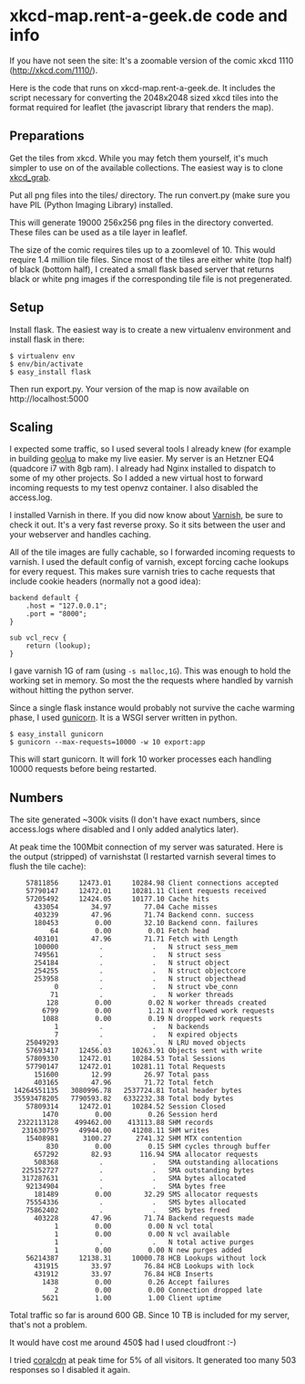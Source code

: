 xkcd-map.rent-a-geek.de code and info
=====================================

If you have not seen the site: It's a zoomable version of the comic
xkcd 1110 (http://xkcd.com/1110/).

Here is the code that runs on xkcd-map.rent-a-geek.de. It includes the
script necessary for converting the 2048x2048 sized xkcd tiles into the
format required for leaflet (the javascript library that renders the map).

Preparations
------------

Get the tiles from xkcd. While you may fetch them yourself, it's much
simpler to use on of the available collections. The easiest way is to 
clone [xkcd_grab](https://github.com/danielribeiro/xkcd_grab).

Put all png files into the tiles/ directory. The run convert.py (make sure
you have PIL (Python Imaging Library) installed.

This will generate 19000 256x256 png files in the directory converted.
These files can be used as a tile layer in leaflef.

The size of the comic requires tiles up to a zoomlevel of 10. This would
require 1.4 million tile files. Since most of the tiles are either white
(top half) of black (bottom half), I created a small flask based server
that returns black or white png images if the corresponding tile file is
not pregenerated.

Setup
-----

Install flask. The easiest way is to create a new virtualenv environment
and install flask in there:

    $ virtualenv env
    $ env/bin/activate
    $ easy_install flask

Then run export.py. Your version of the map is now available on
http://localhost:5000

Scaling
-------

I expected some traffic, so I used several tools I already knew (for
example in building [geolua](http://geolua.com) to make my live easier. 
My server is an Hetzner EQ4 (quadcore i7 with 8gb ram). I already had Nginx 
installed to dispatch to some of my other projects. So I added a new 
virtual host to forward incoming requests to my test openvz container.
I also disabled the access.log.

I installed Varnish in there. If you did now know about
[Varnish](https://www.varnish-cache.org/), be sure to check it out. It's a
very fast reverse proxy. So it sits between the user and your webserver and
handles caching. 

All of the tile images are fully cachable, so I forwarded incoming requests
to varnish. I used the default config of varnish, except forcing cache
lookups for every request. This makes sure varnish tries to cache requests
that include cookie headers (normally not a good idea):

    backend default {
        .host = "127.0.0.1";
        .port = "8000";
    }

    sub vcl_recv {
        return (lookup);
    }

I gave varnish 1G of ram (using `-s malloc,1G`). This was enough to hold
the working set in memory. So most the the requests where handled by
varnish without hitting the python server.

Since a single flask instance would probably not survive the cache warming
phase, I used [gunicorn](http://gunicorn.org/). It is a WSGI server written
in python.

    $ easy_install gunicorn
    $ gunicorn --max-requests=10000 -w 10 export:app

This will start gunicorn. It will fork 10 worker processes each handling
10000 requests before being restarted.


Numbers
-------

The site generated ~300k visits (I don't have exact numbers, since
access.logs where disabled and I only added analytics later).

At peak time the 100Mbit connection of my server was saturated. Here is the
output (stripped) of varnishstat (I restarted varnish several times to flush
the tile cache):

        57811856     12473.01     10284.98 Client connections accepted
        57790147     12472.01     10281.11 Client requests received
        57205492     12424.05     10177.10 Cache hits
          433054        34.97        77.04 Cache misses
          403239        47.96        71.74 Backend conn. success
          180453         0.00        32.10 Backend conn. failures
              64         0.00         0.01 Fetch head
          403101        47.96        71.71 Fetch with Length
          100000          .            .   N struct sess_mem
          749561          .            .   N struct sess
          254184          .            .   N struct object
          254255          .            .   N struct objectcore
          253958          .            .   N struct objecthead
               0          .            .   N struct vbe_conn
              71          .            .   N worker threads
             128         0.00         0.02 N worker threads created
            6799         0.00         1.21 N overflowed work requests
            1088         0.00         0.19 N dropped work requests
               1          .            .   N backends
               7          .            .   N expired objects
        25049293          .            .   N LRU moved objects
        57693417     12456.03     10263.91 Objects sent with write
        57809330     12472.01     10284.53 Total Sessions
        57790147     12472.01     10281.11 Total Requests
          151600        12.99        26.97 Total pass
          403165        47.96        71.72 Total fetch
     14264551135   3080996.78   2537724.81 Total header bytes
     35593478205   7790593.82   6332232.38 Total body bytes
        57809314     12472.01     10284.52 Session Closed
            1470         0.00         0.26 Session herd
      2322113128    499462.00    413113.88 SHM records
       231630759     49944.00     41208.11 SHM writes
        15408981      3100.27      2741.32 SHM MTX contention
             830         0.00         0.15 SHM cycles through buffer
          657292        82.93       116.94 SMA allocator requests
          508368          .            .   SMA outstanding allocations
       225152727          .            .   SMA outstanding bytes
       317287631          .            .   SMA bytes allocated
        92134904          .            .   SMA bytes free
          181489         0.00        32.29 SMS allocator requests
        75554336          .            .   SMS bytes allocated
        75862402          .            .   SMS bytes freed
          403228        47.96        71.74 Backend requests made
               1         0.00         0.00 N vcl total
               1         0.00         0.00 N vcl available
               1          .            .   N total active purges
               1         0.00         0.00 N new purges added
        56214387     12138.31     10000.78 HCB Lookups without lock
          431915        33.97        76.84 HCB Lookups with lock
          431912        33.97        76.84 HCB Inserts
            1438         0.00         0.26 Accept failures
               2         0.00         0.00 Connection dropped late
            5621         1.00         1.00 Client uptime

Total traffic so far is around 600 GB. Since 10 TB is included for my
server, that's not a problem. 

It would have cost me around 450$ had I used cloudfront :-)

I tried [coralcdn](http://www.coralcdn.org/) at peak time for 5% of all
visitors. It generated too many 503 responses so I disabled it again.
